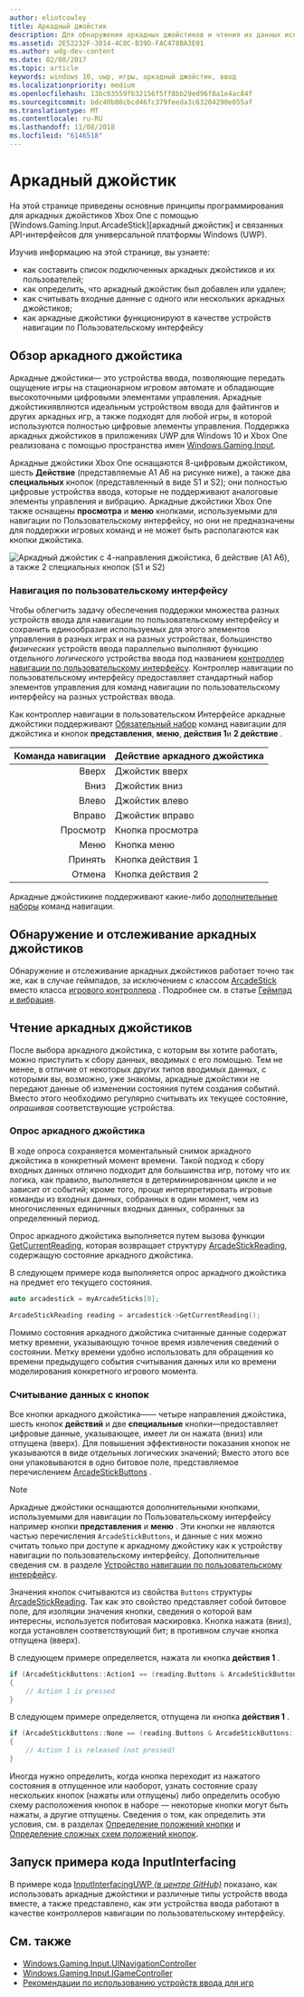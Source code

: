 ```yaml
---
author: eliotcowley
title: Аркадный джойстик
description: Для обнаружения аркадных джойстиков и чтения их данных используйте API аркадных джойстиков Windows.Gaming.Input.
ms.assetid: 2E52232F-3014-4C8C-B39D-FAC478BA3E01
ms.author: wdg-dev-content
ms.date: 02/08/2017
ms.topic: article
keywords: windows 10, uwp, игры, аркадный джойстик, ввод
ms.localizationpriority: medium
ms.openlocfilehash: 13bc03559fb32156f5ff8bb29ed96f8a1e4ac84f
ms.sourcegitcommit: bdc40b08cbcd46fc379feeda3c63204290e055af
ms.translationtype: MT
ms.contentlocale: ru-RU
ms.lasthandoff: 11/08/2018
ms.locfileid: "6146518"
---
```

# <a name="arcade-stick"></a>Аркадный джойстик

На этой странице приведены основные принципы программирования для аркадных джойстиков Xbox One с помощью [Windows.Gaming.Input.ArcadeStick][аркадный джойстик] и связанных API-интерфейсов для универсальной платформы Windows (UWP).

Изучив информацию на этой странице, вы узнаете:

* как составить список подключенных аркадных джойстиков и их пользователей;
* как определить, что аркадный джойстик был добавлен или удален;
* как считывать входные данные с одного или нескольких аркадных джойстиков;
* как аркадные джойстики функционируют в качестве устройств навигации по Пользовательскому интерфейсу

## <a name="arcade-stick-overview"></a>Обзор аркадного джойстика

Аркадные джойстики— это устройства ввода, позволяющие передать ощущение игры на стационарном игровом автомате и обладающие высокоточными цифровыми элементами управления. Аркадные джойстикиявляются идеальным устройством ввода для файтингов и других аркадных игр, а также подходят для любой игры, в которой используются полностью цифровые элементы управления. Поддержка аркадных джойстиков в приложениях UWP для Windows 10 и Xbox One реализована с помощью пространства имен [Windows.Gaming.Input][].

Аркадные джойстики Xbox One оснащаются 8-цифровым джойстиком, шесть **Действие** (представляемые A1 A6 на рисунке ниже), а также два **специальных** кнопок (представленный в виде S1 и S2); они полностью цифровые устройства ввода, которые не поддерживают аналоговые элементы управления и вибрацию. Аркадные джойстики Xbox One также оснащены **просмотра** и **меню** кнопками, используемыми для навигации по Пользовательскому интерфейсу, но они не предназначены для поддержки игровых команд и не может быть располагаются как кнопки джойстика.

![Аркадный джойстик с 4-направления джойстика, 6 действие (A1 A6), а также 2 специальных кнопок (S1 и S2)](images/arcade-stick-1.png)

### <a name="ui-navigation"></a>Навигация по пользовательскому интерфейсу

Чтобы облегчить задачу обеспечения поддержки множества разных устройств ввода для навигации по пользовательскому интерфейсу и сохранить единообразие используемых для этого элементов управления в разных играх и на разных устройствах, большинство _физических_ устройств ввода параллельно выполняют функцию отдельного _логического_ устройства ввода под названием [контроллер навигации по пользовательскому интерфейсу](ui-navigation-controller.md). Контроллер навигации по пользовательскому интерфейсу предоставляет стандартный набор элементов управления для команд навигации по пользовательскому интерфейсу на разных устройствах ввода.

Как контроллер навигации в пользовательском Интерфейсе аркадные джойстики поддерживают [Обязательный набор](ui-navigation-controller.md#required-set) команд навигации для джойстика и кнопок **представления**, **меню**, **действия 1**и **2 действие** .

| Команда навигации | Действие аркадного джойстика  |
| ------------------:| ------------------- |
|                 Вверх | Джойстик вверх            |
|               Вниз | Джойстик вниз          |
|               Влево | Джойстик влево          |
|              Вправо | Джойстик вправо         |
|               Просмотр | Кнопка просмотра         |
|               Меню | Кнопка меню         |
|             Принять | Кнопка действия 1     |
|             Отмена | Кнопка действия 2     |

Аркадные джойстикине поддерживают какие-либо [дополнительные наборы](ui-navigation-controller.md#optional-set) команд навигации.

## <a name="detect-and-track-arcade-sticks"></a>Обнаружение и отслеживание аркадных джойстиков

Обнаружение и отслеживание аркадных джойстиков работает точно так же, как в случае геймпадов, за исключением с классом [ArcadeStick][] вместо класса [игрового контроллера](https://docs.microsoft.com/uwp/api/Windows.Gaming.Input.Gamepad) . Подробнее см. в статье [Геймпад и вибрация](gamepad-and-vibration.md).

<!-- Arcade sticks are managed by the system, therefore you don't have to create or initialize them. The system provides a list of connected arcades sticks and events to notify you when an arcade stick is added or removed.

### The arcade sticks list

The [ArcadeStick][] class provides a static property, [ArcadeSticks][], which is a read-only list of arcade sticks that are currently connected. Because you might only be interested in some of the connected arcade sticks, it's recommended that you maintain your own collection instead of accessing them through the `ArcadeSticks` property.

The following example copies all connected arcade sticks into a new collection. Note that because other threads in the background will be accessing this collection (in the [ArcadeStickAdded][] and [ArcadeStickRemoved][] events), you need to place a lock around any code that reads or updates the collection.

```cpp
auto myArcadeSticks = ref new Vector<ArcadeStick^>();
critical_section myLock{};

for (auto arcadeStick : ArcadeStick::ArcadeSticks)
{
    // Check if the arcade stick is already in myArcadeSticks; if it isn't, add
    // it.
    critical_section::scoped_lock lock{ myLock };
    auto it = std::find(begin(myArcadeSticks), end(myArcadeSticks), arcadeStick);

    if (it == end(myArcadeSticks))
    {
        // This code assumes that you're interested in all arcade sticks.
        myArcadeSticks->Append(arcadeStick);
    }
}
```

### Adding and removing arcade sticks

When an arcade stick is added or removed the [ArcadeStickAdded][] and [ArcadeStickRemoved][] events are raised. You can register handlers for these events to keep track of the arcade sticks that are currently connected.

The following example starts tracking an arcade stick that's been added.

```cpp
ArcadeStick::ArcadeStickAdded += ref new EventHandler<ArcadeStick^>(Platform::Object^, ArcadeStick^ args)
{
    // Check if the just-added arcade stick is already in myArcadeSticks; if it
    // isn't, add it.
    critical_section::scoped_lock lock{ myLock };
    auto it = std::find(begin(myGamepads), end(myGamepads), args);

    // This code assumes that you're interested in all new arcade sticks.
    myArcadeSticks->Append(args);
}
```

The following example stops tracking an arcade stick that's been removed.

```cpp
ArcadeStick::ArcadeStickRemoved += ref new EventHandler<ArcadeStick^>(Platform::Object^, ArcadeStick^ args)
{
    unsigned int indexRemoved;

    if(myArcadeSticks->IndexOf(args, &indexRemoved))
    {
        myArcadeSticks->RemoveAt(indexRemoved);
    }
}
```

### Users and headsets

Each arcade stick can be associated with a user account to link their identity to their gameplay, and can have a headset attached to facilitate voice chat or in-game features. To learn more about working with users and headsets, see [Tracking users and their devices](input-practices-for-games.md#tracking-users-and-their-devices) and [Headset](headset.md). -->

## <a name="reading-the-arcade-stick"></a>Чтение аркадных джойстиков

После выбора аркадного джойстика, с которым вы хотите работать, можно приступить к сбору данных, вводимых с его помощью. Тем не менее, в отличие от некоторых других типов вводимых данных, с которыми вы, возможно, уже знакомы, аркадные джойстики не передают данные об изменении состояния путем создания событий. Вместо этого необходимо регулярно считывать их текущее состояние, _опрашивая_ соответствующие устройства.

### <a name="polling-the-arcade-stick"></a>Опрос аркадного джойстика

В ходе опроса сохраняется моментальный снимок аркадного джойстика в конкретный момент времени. Такой подход к сбору входных данных отлично подходит для большинства игр, потому что их логика, как правило, выполняется в детерминированном цикле и не зависит от событий; кроме того, проще интерпретировать игровые команды из входных данных, собранных в один момент, чем из многочисленных единичных входных данных, собранных за определенный период.

Опрос аркадного джойстика выполняется путем вызова функции [GetCurrentReading][], которая возвращает структуру [ArcadeStickReading][], содержащую состояние аркадного джойстика.

В следующем примере кода выполняется опрос аркадного джойстика на предмет его текущего состояния.

```cpp
auto arcadestick = myArcadeSticks[0];

ArcadeStickReading reading = arcadestick->GetCurrentReading();
```

Помимо состояния аркадного джойстика считанные данные содержат метку времени, указывающую точное время извлечения сведений о состоянии. Метку времени удобно использовать для обращения ко времени предыдущего события считывания данных или ко времени моделирования конкретного игрового момента.

### <a name="reading-the-buttons"></a>Считывание данных с кнопок

Все кнопки аркадного джойстика&mdash;— четыре направления джойстика, шесть кнопок **действий** и две **специальные** кнопки&mdash;предоставляет цифровые данные, указывающее, имеет ли он нажата (вниз) или отпущена (вверх). Для повышения эффективности показания кнопок не указываются в виде отдельных логических значений; Вместо этого все они упаковываются в одно битовое поле, представляемое перечислением [ArcadeStickButtons][] .

> [!NOTE]
> Аркадные джойстики оснащаются дополнительными кнопками, используемыми для навигации по Пользовательскому интерфейсу например кнопки **представления** и **меню** . Эти кнопки не являются частью перечисления `ArcadeStickButtons`, и данные с них можно считать только при доступе к аркадному джойстику как к устройству навигации по пользовательскому интерфейсу. Дополнительные сведения см. в разделе [Устройство навигации по пользовательскому интерфейсу](ui-navigation-controller.md).

Значения кнопок считываются из свойства `Buttons` структуры [ArcadeStickReading][]. Так как это свойство представляет собой битовое поле, для изоляции значения кнопки, сведения о которой вам интересны, используется побитовая маскировка. Кнопка нажата (вниз), когда установлен соответствующий бит; в противном случае кнопка отпущена (вверх).

В следующем примере определяется, нажата ли кнопка **действия 1** .

```cpp
if (ArcadeStickButtons::Action1 == (reading.Buttons & ArcadeStickButtons::Action1))
{
    // Action 1 is pressed
}
```

В следующем примере определяется, отпущена ли кнопка **действия 1** .

```cpp
if (ArcadeStickButtons::None == (reading.Buttons & ArcadeStickButtons::Action1))
{
    // Action 1 is released (not pressed)
}
```

Иногда нужно определить, когда кнопка переходит из нажатого состояния в отпущенное или наоборот, узнать состояние сразу нескольких кнопок (нажаты или отпущены) либо определить особую схему расположения кнопок в наборе — некоторые кнопки могут быть нажаты, а другие отпущены. Сведения о том, как определить эти условия, см. в разделах [Определение положений кнопки](input-practices-for-games.md#detecting-button-transitions) и [Определение сложных схем положений кнопок](input-practices-for-games.md#detecting-complex-button-arrangements).

## <a name="run-the-inputinterfacing-sample"></a>Запуск примера кода InputInterfacing

В примере кода [InputInterfacingUWP _(в центре GitHub)_](https://github.com/Microsoft/Xbox-ATG-Samples/tree/master/Samples/System/InputInterfacingUWP) показано, как использовать аркадные джойстики и различные типы устройств ввода вместе, а также представлено, как эти устройства ввода работают в качестве контроллеров навигации по пользовательскому интерфейсу.

## <a name="see-also"></a>См. также

* [Windows.Gaming.Input.UINavigationController][]
* [Windows.Gaming.Input.IGameController][]
* [Рекомендации по использованию устройств ввода для игр](input-practices-for-games.md)

[Windows.Gaming.Input]: https://msdn.microsoft.com/library/windows/apps/windows.gaming.input.aspx
[Windows.Gaming.Input.IGameController]: https://msdn.microsoft.com/library/windows/apps/windows.gaming.input.igamecontroller.aspx
[Windows.Gaming.Input.UINavigationController]: https://msdn.microsoft.com/library/windows/apps/windows.gaming.input.uinavigationcontroller.aspx
[arcadestick]: https://msdn.microsoft.com/library/windows/apps/windows.gaming.input.arcadestick.aspx
[arcadesticks]: https://msdn.microsoft.com/library/windows/apps/windows.gaming.input.arcadestick.arcadesticks.aspx
[arcadestickadded]: https://msdn.microsoft.com/library/windows/apps/windows.gaming.input.arcadestick.arcadestickadded.aspx
[arcadestickremoved]: https://msdn.microsoft.com/library/windows/apps/windows.gaming.input.arcadestick.arcadestickremoved.aspx
[getcurrentreading]: https://msdn.microsoft.com/library/windows/apps/windows.gaming.input.arcadestick.getcurrentreading.aspx
[arcadestickreading]: https://msdn.microsoft.com/library/windows/apps/windows.gaming.input.arcadestickreading.aspx
[arcadestickbuttons]: https://msdn.microsoft.com/library/windows/apps/windows.gaming.input.arcadestickbuttons.aspx
